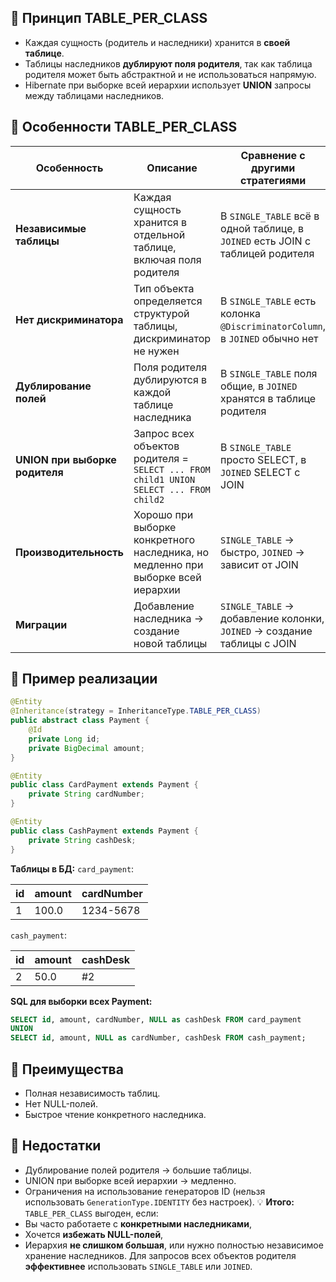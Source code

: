 ## 🔹 Принцип TABLE_PER_CLASS
- Каждая сущность (родитель и наследники) хранится в **своей таблице**.
- Таблицы наследников **дублируют поля родителя**, так как таблица родителя может быть абстрактной и не использоваться напрямую.
- Hibernate при выборке всей иерархии использует **UNION** запросы между таблицами наследников.
## 🔹 Особенности TABLE_PER_CLASS

|Особенность|Описание|Сравнение с другими стратегиями|
|---|---|---|
|**Независимые таблицы**|Каждая сущность хранится в отдельной таблице, включая поля родителя|В `SINGLE_TABLE` всё в одной таблице, в `JOINED` есть JOIN с таблицей родителя|
|**Нет дискриминатора**|Тип объекта определяется структурой таблицы, дискриминатор не нужен|В `SINGLE_TABLE` есть колонка `@DiscriminatorColumn`, в `JOINED` обычно нет|
|**Дублирование полей**|Поля родителя дублируются в каждой таблице наследника|В `SINGLE_TABLE` поля общие, в `JOINED` хранятся в таблице родителя|
|**UNION при выборке родителя**|Запрос всех объектов родителя = `SELECT ... FROM child1 UNION SELECT ... FROM child2`|В `SINGLE_TABLE` просто SELECT, в `JOINED` SELECT с JOIN|
|**Производительность**|Хорошо при выборке конкретного наследника, но медленно при выборке всей иерархии|`SINGLE_TABLE` → быстро, `JOINED` → зависит от JOIN|
|**Миграции**|Добавление наследника → создание новой таблицы|`SINGLE_TABLE` → добавление колонки, `JOINED` → создание таблицы с JOIN|
## 🔹 Пример реализации
```java
@Entity
@Inheritance(strategy = InheritanceType.TABLE_PER_CLASS)
public abstract class Payment {
    @Id
    private Long id;
    private BigDecimal amount;
}

@Entity
public class CardPayment extends Payment {
    private String cardNumber;
}

@Entity
public class CashPayment extends Payment {
    private String cashDesk;
}
```
**Таблицы в БД:**
`card_payment`:

|id|amount|cardNumber|
|---|---|---|
|1|100.0|1234-5678|
`cash_payment`:

|id|amount|cashDesk|
|---|---|---|
|2|50.0|#2|
**SQL для выборки всех Payment:**
```sql
SELECT id, amount, cardNumber, NULL as cashDesk FROM card_payment
UNION
SELECT id, amount, NULL as cardNumber, cashDesk FROM cash_payment;
```
## 🔹 Преимущества
- Полная независимость таблиц.
- Нет NULL-полей.
- Быстрое чтение конкретного наследника.
## 🔹 Недостатки
- Дублирование полей родителя → большие таблицы.
- UNION при выборке всей иерархии → медленно.
- Ограничения на использование генераторов ID (нельзя использовать `GenerationType.IDENTITY` без настроек).
💡 **Итого:**
`TABLE_PER_CLASS` выгоден, если:
- Вы часто работаете с **конкретными наследниками**,
- Хочется **избежать NULL-полей**,
- Иерархия **не слишком большая**, или нужно полностью независимое хранение наследников.
Для запросов всех объектов родителя **эффективнее** использовать `SINGLE_TABLE` или `JOINED`.
